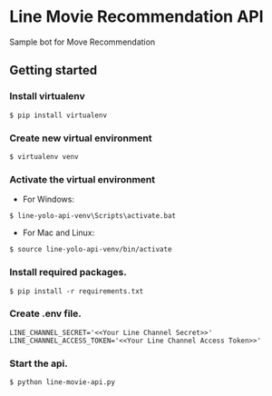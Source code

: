 # Line Movie Recommendation API

Sample bot for Move Recommendation

## Getting started

### Install virtualenv
```
$ pip install virtualenv
```

### Create new virtual environment
```
$ virtualenv venv
```

### Activate the virtual environment

* For Windows:
```
$ line-yolo-api-venv\Scripts\activate.bat
```

* For Mac and Linux:
```
$ source line-yolo-api-venv/bin/activate
```

### Install required packages.

```
$ pip install -r requirements.txt
```

### Create .env file.
```
LINE_CHANNEL_SECRET='<<Your Line Channel Secret>>'
LINE_CHANNEL_ACCESS_TOKEN='<<Your Line Channel Access Token>>'
```

### Start the api.
```
$ python line-movie-api.py
```
